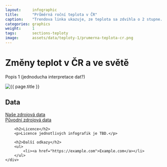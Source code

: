 ```yaml
---
layout:     infographic
title:      "Průměrná roční teplota v ČR"
caption:    "Trendova linka ukazuje, ze teplota sa zdvihla o 2 stupne. Případně nějaká další věta k interpretaci grafu, který je zobrazen výše."
categories: graphics
weight:     1
tags:       sections-teploty
image:      assets/data/teploty-1/prumerna-teplota-cr.png
---
```


# Změny teplot v ČR a ve světě

Popis 1 (jednoducha interpretace dat?)

<div class="row" markdown="on">
    <div class="col-sm-12 col-md-8">
        <img class="graphics-image" src="{{site.baseurl}}/{{ page.image }}" alt="{{ page.title }}">
    </div>
    <div class="col">
        <h2>Data</h2>
        <p>
            <a href="" class="btn btn-primary" role="button">Naše zdrojová data</a><br>
            <a href="" class="btn btn-default" role="button">Původní zdrojová data</a>
        </p>

        <h2>Licence</h2>
        <p>Licence jednotlivých infografik je TBD.</p>

        <h2>Další odkazy</h2>
        <ul>
            <li><a href="https://example.com">Example.com</a></li>
        </ul>
    </div>
</div>
